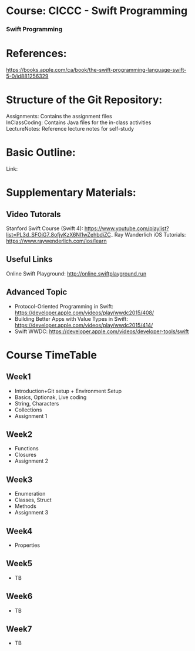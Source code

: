 # Course: CICCC - Swift Programming
### Swift Programming

# References:
https://books.apple.com/ca/book/the-swift-programming-language-swift-5-0/id881256329

# Structure of the Git Repository: <br />
Assignments: Contains the assignment files <br />
InClassCoding: Contains Java files for the in-class activities <br />
LectureNotes: Reference lecture notes for self-study <br />

# Basic Outline:
Link: 

# Supplementary Materials:
## Video Tutorals <br />
Stanford Swift Course (Swift 4): https://www.youtube.com/playlist?list=PL3d_SFOiG7_8ofjyKzX6Nl1wZehbdiZC_
Ray Wanderlich iOS Tutorials: https://www.raywenderlich.com/ios/learn

## Useful Links
Online Swift Playground: http://online.swiftplayground.run

## Advanced Topic
- Protocol-Oriented Programming in Swift: https://developer.apple.com/videos/play/wwdc2015/408/
- Building Better Apps with Value Types in Swift: https://developer.apple.com/videos/play/wwdc2015/414/
- Swift WWDC: https://developer.apple.com/videos/developer-tools/swift

# Course TimeTable
## Week1
- Introduction+Git setup + Environment Setup
- Basics, Optionak, Live coding 
- String, Characters
- Collections
- Assignment 1

## Week2
- Functions
- Closures
- Assignment 2

## Week3
- Enumeration
- Classes, Struct
- Methods
- Assignment 3

## Week4
- Properties

## Week5
- TB

## Week6
- TB

## Week7
- TB

